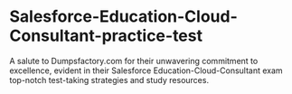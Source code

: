 # Salesforce-Education-Cloud-Consultant-practice-test
A salute to Dumpsfactory.com for their unwavering commitment to excellence, evident in their Salesforce Education-Cloud-Consultant exam top-notch test-taking strategies and study resources.
